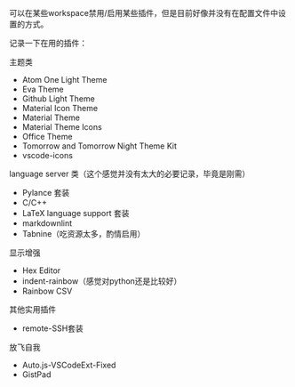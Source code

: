 可以在某些workspace禁用/启用某些插件，但是目前好像并没有在配置文件中设置的方式。

记录一下在用的插件：

主题类  

- Atom One Light Theme
- Eva Theme
- Github Light Theme
- Material Icon Theme
- Material Theme
- Material Theme Icons
- Office Theme
- Tomorrow and Tomorrow Night Theme Kit
- vscode-icons

language server 类（这个感觉并没有太大的必要记录，毕竟是刚需）

- Pylance 套装
- C/C++
- LaTeX language support 套装
- markdownlint
- Tabnine（吃资源太多，酌情启用）

显示增强

- Hex Editor
- indent-rainbow（感觉对python还是比较好）
- Rainbow CSV

其他实用插件

- remote-SSH套装

放飞自我

- Auto.js-VSCodeExt-Fixed
- GistPad

